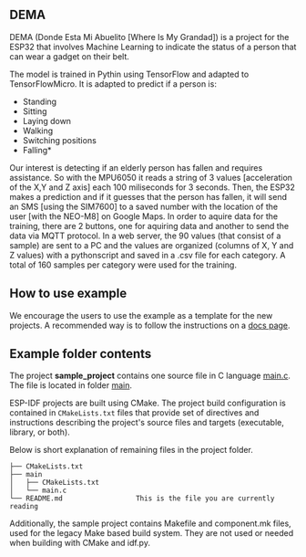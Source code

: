 ## DEMA
DEMA (Donde Esta Mi Abuelito [Where Is My Grandad]) is a project for the ESP32 that involves Machine Learning to indicate the status of a person that can wear a gadget on their belt.

The model is trained in Pythin using TensorFlow and adapted to TensorFlowMicro. It is adapted to predict if a person is:
- Standing
- Sitting
- Laying down
- Walking
- Switching positions
- Falling*

Our interest is detecting if an elderly person has fallen and requires assistance. So with the MPU6050 it reads a string of 3 values [acceleration of the X,Y and Z axis] each 100 miliseconds for 3 seconds. Then, the ESP32 makes a prediction and if it guesses that the person has fallen, it will send an SMS [using the SIM7600] to a saved number with the location of the user [with the NEO-M8] on Google Maps.
In order to aquire data for the training, there are 2 buttons, one for aquiring data and another to send the data via MQTT protocol. In a web server, the 90 values (that consist of a sample) are sent to a PC and the values are organized (columns of X, Y and Z values) with a pythonscript and saved in a .csv file for each category. A total of 160 samples per category were used for the training.

## How to use example
We encourage the users to use the example as a template for the new projects.
A recommended way is to follow the instructions on a [docs page](https://docs.espressif.com/projects/esp-idf/en/latest/api-guides/build-system.html#start-a-new-project).

## Example folder contents

The project **sample_project** contains one source file in C language [main.c](main/main.c). The file is located in folder [main](main).

ESP-IDF projects are built using CMake. The project build configuration is contained in `CMakeLists.txt`
files that provide set of directives and instructions describing the project's source files and targets
(executable, library, or both). 

Below is short explanation of remaining files in the project folder.

```
├── CMakeLists.txt
├── main
│   ├── CMakeLists.txt
│   └── main.c
└── README.md                  This is the file you are currently reading
```
Additionally, the sample project contains Makefile and component.mk files, used for the legacy Make based build system. 
They are not used or needed when building with CMake and idf.py.

